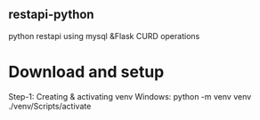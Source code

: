 ## restapi-python
python restapi using mysql &amp;Flask CURD operations
# Download and setup
Step-1: Creating & activating venv Windows:
  python -m venv venv
  ./venv/Scripts/activate
